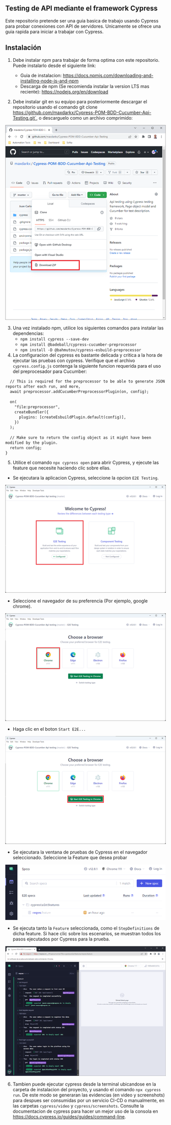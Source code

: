 ## Testing de API mediante el framework Cypress 
Este repositorio pretende ser una guia basica de trabajo usando Cypress para probar conexiones con API de servidores. Unicamente se ofrece una guia rapida para iniciar a trabajar con Cypress.

## Instalación
1. Debe instalar npm para trabajar de forma optima con este repositorio. Puede instalarlo desde el siguiente link: 
    - Guia de instalacion: https://docs.npmjs.com/downloading-and-installing-node-js-and-npm
    - Descarga de npm (Se recomienda instalar la version LTS mas reciente): https://nodejs.org/en/download

2. Debe instalar git en su equipo para posteriormente descargar el repositorio usando el comando git clone https://github.com/maxdarkx/Cypress-POM-BDD-Cucumber-Api-Testing.git`, o descarguelo como un archivo comprimido:

![archivo comprimido](images/zip%20file.png)

3. Una vez instalado npm, utilice los siguientes comandos para instalar las dependencias:
    - `npm install cypress --save-dev`
    - `npm install @badeball/cypress-cucumber-preprocessor`
    - `npm install -D @bahmutov/cypress-esbuild-preprocessor`
4. La configuracion del cypress es bastante delicada y critica a la hora de ejecutar las pruebas con cypress. Verifique que el archivo `cypress.config.js` contenga la siguiente funcion requerida para el uso del preprocesador para Cucumber:
```async function setupNodeEvents(on, config) {
  // This is required for the preprocessor to be able to generate JSON reports after each run, and more,
  await preprocessor.addCucumberPreprocessorPlugin(on, config);

  on(
    "file:preprocessor",
    createBundler({
      plugins: [createEsbuildPlugin.default(config)],
    })
  );

  // Make sure to return the config object as it might have been modified by the plugin.
  return config;
}
```

5. Utilice el comando `npx cypress open` para abrir Cypress, y ejecute las feature que necesite haciendo clic sobre ellas.
- Se ejecutara la aplicacion Cypress, seleccione la opcion `E2E Testing`.

![Paso 1](images/cypress%20step1.png)

- Seleccione el navegador de su preferencia (Por ejemplo, google chrome).

![Paso 2](images/cypressStep2.png)

- Haga clic en el boton `Start E2E...`

![Paso 3](images/cypressStep3.png)

- Se ejecutara la ventana de pruebas de Cypress en el navegador seleccionado. Seleccione la Feature que desea probar

![Paso 4](images/cypressStep4.png)

- Se ejecuta tanto la `Feature` seleccionada, como el `StepDefinitions` de dicha feature. Si hace clic sobre los escenarios, se muestran todos los pasos ejecutados por Cypress para la prueba.

![Paso 5](images/cypressStep5.png)

6. Tambien puede ejecutar cypress desde la terminal ubicandose en la carpeta de instalacion del proyecto, y usando el comando `npx cypress run`. De este modo se generaran las evidencias (en video y screenshots) para despues ser consumidas por un servicio CI-CD o manualmente, en las carpetas `cypress/video` y `cypress/screenshots`. Consulte la documentacion de cypress para hacer un mejor uso de la consola en https://docs.cypress.io/guides/guides/command-line.